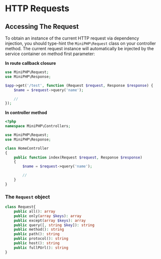 # HTTP Requests

## Accessing The Request
To obtain an instance of the current HTTP request via dependency injection, you should type-hint the `MiniPHP\Request` class on your controller method. The current request instance will automatically be injected by the service container on method first parameter:

**In route callback closure**
```php
use MiniPHP\Request;
use MiniPHP\Response;

$app->get('/test', function (Request $request, Response $response) {
    $name = $request->query('name');

    //
});
```

**In controller method**
```php
<?php
namespace MiniPHP\Controllers;

use MiniPHP\Request;
use MiniPHP\Response;

class HomeController
{
    public function index(Request $request, Response $response)
    {
        $name = $request->query('name');

        //
    }
}
```


### The `Request` object


```php
class Request{
    public all(): array
    public only(array $keys): array
    public except(array $keys): array
    public query([, string $key]): string
    public method(): string
    public path(): string
    public protocol(): string
    public host(): string
    public fullPUrl(): string
}
```